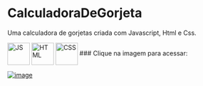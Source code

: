 # CalculadoraDeGorjeta

Uma calculadora de gorjetas criada com Javascript, Html e Css.

<div style="display:inline_block" >
  
  <img align="center" alt="JS" src="https://upload.wikimedia.org/wikipedia/commons/3/3b/Javascript_Logo.png" style="height:50px; width:auto" target="_blank">
  <img align="center" alt="HTML" src="https://cdn-icons-png.flaticon.com/512/1051/1051277.png?w=360" style="height:50px; width:auto" target="_blank">
<img align="center" alt="CSS" src="https://upload.wikimedia.org/wikipedia/commons/thumb/6/62/CSS3_logo.svg/800px-CSS3_logo.svg.png" style="height:50px; width:auto" target="_blank">
### Clique na imagem para acessar:
  
  [![image](https://user-images.githubusercontent.com/61170444/192159082-999c9e34-66fb-46b3-a614-b501763520f1.png)
](https://caioassis-dev.github.io/CalculadoraDeGorjeta/)

